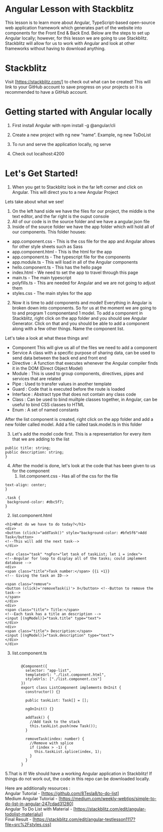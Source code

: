 # Angular Lesson with Stackblitz
This lesson is to learn more about Angular, TypeScript-based open-source web application framework which generates part of the website into components for the Front End & Back End.
Below are the steps to set up Angular locally; however, for this lesson we are going to use Stackblitz. Stackblitz will allow for us to work with Angular and look at other frameworks without having to download anything.

# Stackblitz
Visit [https://stackblitz.com/] to check out what can be created! This will link to your GitHub account to save progress on your projects so it is recommended to have a GitHub account. 

# Getting started with Angular locally
1. First install Angular with npm install -g @angular/cli

2. Create a new project with ng new “name”. Example, ng new ToDoList

3. To run and serve the application locally, ng serve 

4. Check out localhost:4200

# Let's Get Started!
1. When you get to Stackblitz look in the far left corner and click on Angular. This will direct you to a new Angular Project 

Lets take about what we see!
1. On the left hand side we have the files for our project, the middle is the text editor, and the far right is the ouput console
2. All of our code is in the source folder and we have a angular.json file 
3. Inside of the source folder we have the app folder which will hold all of our components. This folder houses:
  - app.component.css - This is the css file for the app and Angular allows for other style sheets such as Sass
  - app.component.html - This is the html for the app
	<app-list></app-list>
  - app.component.ts - The typescript file for the components
  - app.module.ts - This will load in all of the Angular components
  - hello.component.ts - This has the hello page
  - index.html - We need to set the app to travel through this page
	<app-root></app-root>
  - main.ts - The main typescript
  - polyfills.ts - This are needed for Angular and we are not going to adjust them
  - styles.css - The main styles for the app
          

2. Now it is time to add components and model! Everything in Angular is broken down into components. So for us at the moment we are going to to and program 1 componentand  1 model. To add a component in Stackblitz, right click on the app folder and you should see Angular Generator. Click on that and you should be able to add a component along with a few other things. Name the component list.

Let's take a look at what these things are!
- Component This will give us all of the files we need to add a component
- Service  A class with a specific purpose of sharing data, can be used to send data between the back end and front end
- Directive : A function that executes whenever the Angular compiler finds it in the DOM (Direct Object Model)
- Module : This is used to group components, directives, pipes and services that are related
- Pipe : Used to transfer values in another template
- Guard : Code that is executed before the route is loaded
- Interface : Abstract type that does not contain any class code
- Class : Can be used to bind muiltple classes together, in Angular, can be useful to bind CSS classes to HTML
- Enum : A set of named constants 
	
After the list component is created, right click on the app folder and add a new folder called model. Add a file called task.model.ts in this folder
   
3. Let's add the model code first. This is a representation for every item that we are adding to the list 
```export class Task {
public title: string;
public description: string;
}
```

4. After the model is done, let's look at the code that has been given to us for the component
   1. list.component.css - Has all of the css for the file
```  h1 {
text-align: center;
}

.task {
 background-color: #dbc5f7;
}
```
  2. list.component.html
```
<h1>What do we have to do today?</h1>
<div>
<button (click)="addTask()" style="background-color: #bfe5f6">Add Task</button>
<!--This will add the next task-->
</div>

<div class="task" *ngFor="let task of taskList; let i = index">
<!--Angular for loop to display all of the tasks; could implement database -->
<div>
<span class="title">Task number:</span> {{i +1}}
<!-- Giving the task an ID-->

<span class="remove">
<button (click)='removeTask(i)'> X</button> <!--Button to remove the task-->
</span>
</div>
<div>
<span class="title"> Title:</span>
<!--Each task has a title an description -->
<input [(ngModel)]="task.title" type="text">
</div>
<div>
<span class="title"> Description:</span>
<input [(ngModel)]="task.description" type="text">
</div>
</div>
```
	
	
 3. list.component.ts
   	```	import { Component, OnInit } from "@angular/core"; import { Task } from "../model/task.model";

		@Component({
		  selector: "app-list",
		  templateUrl: "./list.component.html",
		  styleUrls: ["./list.component.css"]
		})
		export class ListComponent implements OnInit {
		  constructor() {}

		  public taskList: Task[] = [];

		  ngOnInit() {}

		  addTask() {
		    //Add task to the stack
		    this.taskList.push(new Task());
		  }

		  removeTask(index: number) {
		    //Remove with splice
		    if (index > -1) {
		      this.taskList.splice(index, 1);
		    }
		  }
		}
	```

5.That is it! We should have a working Angular application in Stackblitz! If things do not work out, the code in this repo can be downloaded locally.

Here are additionally resources :   
        Angular Tutorial - [https://github.com/8Tesla8/to-do-list]  
        Medium Angular Tutorial - [https://medium.com/weekly-webtips/simple-to-do-list-in-angular-247cdad31280]  
        Angular To Do List with Material - [https://stackblitz.com/edit/angular-todolist-materialui]   
	Final Result - [https://stackblitz.com/edit/angular-testlesson1117?file=src%2Fstyles.css]   
